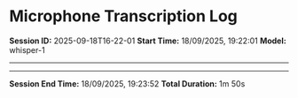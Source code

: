 # Microphone Transcription Log

**Session ID:** 2025-09-18T16-22-01
**Start Time:** 18/09/2025, 19:22:01
**Model:** whisper-1

---


---

**Session End Time:** 18/09/2025, 19:23:52
**Total Duration:** 1m 50s
